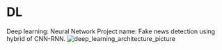 # DL
Deep learning: Neural Network
Project name: Fake news detection using hybrid of CNN-RNN.
![deep_learning_architecture_picture](https://github.com/pintu1803/DL/edit/main/deep.jfif?raw=true)
